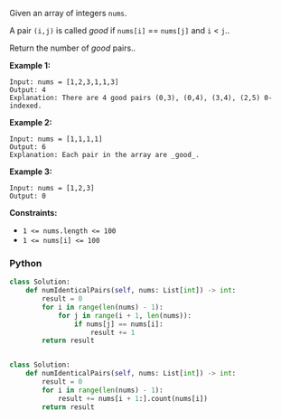 
Given an array of integers `nums`.<br>

A pair `(i,j)` is called  _good_  if `nums[i]`  ==  `nums[j]`  and  `i`  <  `j`..<br>

Return the number of  _good_  pairs..<br>

**Example 1:**
```
Input: nums = [1,2,3,1,1,3]
Output: 4
Explanation: There are 4 good pairs (0,3), (0,4), (3,4), (2,5) 0-indexed.
```

**Example 2:**
```
Input: nums = [1,1,1,1]
Output: 6
Explanation: Each pair in the array are _good_.
```

**Example 3:**
```
Input: nums = [1,2,3]
Output: 0
```

**Constraints:**

-   `1 <= nums.length <= 100`
-   `1 <= nums[i] <= 100`

### Python
```python
class Solution:
    def numIdenticalPairs(self, nums: List[int]) -> int:
        result = 0
        for i in range(len(nums) - 1):
            for j in range(i + 1, len(nums)):
                if nums[j] == nums[i]:
                    result += 1
        return result


class Solution:
    def numIdenticalPairs(self, nums: List[int]) -> int:
        result = 0
        for i in range(len(nums) - 1):
            result += nums[i + 1:].count(nums[i])
        return result
```
